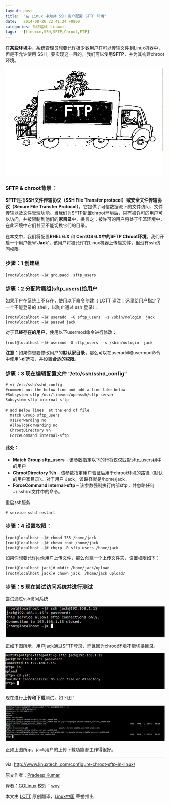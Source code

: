 ```yaml
---
layout: post
title:	"在 Linux 中为非 SSH 用户配置 SFTP 环境"
date:	2014-08-26 22:41:34 +0800 
categories:	系统运维 linuxcn 
tags:	[linuxcn,SSH,SFTP,Chroot,FTP]
---
```



在**某些环境**中，系统管理员想要允许极少数用户在可以传输文件到Linux机器中，但是不允许使用 SSH。要实现这一目的，我们可以使用**SFTP**，并为其构建chroot环境。


![](/Asserts/Images/album/201408/26/224137dqq47pnbff5tsbfb.gif)


### SFTP & chroot背景：


**SFTP**是指**SSH文件传输协议（SSH File Transfer protocol）或安全文件传输协议（Secure File Transfer Protocol）**，它提供了可信数据流下的文件访问、文件传输以及文件管理功能。当我们为SFTP配置chroot环境后，只有被许可的用户可以访问，并被限制到他们的**家目录**中，换言之：被许可的用户将处于牢笼环境中，在此环境中它们甚至不能切换它们的目录。


在本文中，我们将配置**RHEL 6.X** 和 **CentOS 6.X中的SFTP Chroot环境**。我们开启一个用户帐号‘**Jack**’，该用户将被允许在Linux机器上传输文件，但没有ssh访问权限。


### 步骤：1 创建组



```
[root@localhost ~]# groupadd  sftp_users

```

### 步骤：2 分配附属组(sftp\_users)给用户


如果用户在系统上不存在，使用以下命令创建（ LCTT 译注：这里给用户指定了一个不能登录的 shell，以防止通过 ssh 登录）：



```
[root@localhost ~]# useradd  -G sftp_users  -s /sbin/nologin  jack
[root@localhost ~]# passwd jack

```

对于**已经存在的用户**，使用以下usermod命令进行修改：



```
[root@localhost ~]# usermod –G sftp_users  -s /sbin/nologin  jack

```

**注意**：如果你想要修改用户的**默认家目录**，那么可以在useradd和usermod命令中使用‘**-d**’选项，并设置**合适的权限**。


### 步骤：3 现在编辑配置文件 “/etc/ssh/sshd\_config”



```
# vi /etc/ssh/sshd_config
#comment out the below line and add a line like below
#Subsystem sftp /usr/libexec/openssh/sftp-server
Subsystem sftp internal-sftp

# add Below lines  at the end of file
  Match Group sftp_users
  X11Forwarding no
  AllowTcpForwarding no
  ChrootDirectory %h                      
  ForceCommand internal-sftp

```

#### 此处：


* **Match Group sftp\_users** – 该参数指定以下的行将仅仅匹配sftp\_users组中的用户
* **ChrootDirectory %h** – 该参数指定用户验证后用于chroot环境的路径（默认的用户家目录）。对于用户 Jack，该路径就是/home/jack。
* **ForceCommand internal-sftp** – 该参数强制执行内部sftp，并忽略任何~/.ssh/rc文件中的命令。


重启ssh服务



```
# service sshd restart

```

### 步骤：4 设置权限：



```
[root@localhost ~]# chmod 755 /home/jack
[root@localhost ~]# chown root /home/jack
[root@localhost ~]# chgrp -R sftp_users /home/jack

```

如果你想要允许jack用户上传文件，那么创建一个上传文件夹，设置权限如下：



```
[root@localhost jack]# mkdir /home/jack/upload
[root@localhost jack]# chown jack. /home/jack upload/

```

### 步骤：5 现在尝试访问系统并进行测试


尝试通过ssh访问系统


![](/Asserts/Images/album/201408/26/224140zr2b662wcculpr1e.png)


正如下图所示，用户jack通过SFTP登录，而且因为chroot环境不能切换目录。


![](/Asserts/Images/album/201408/26/224142apagayh8wtlshouy.png)


现在进行**上传和下载**测试，如下图：


![](/Asserts/Images/album/201408/26/224145cw4xi4tusd5adz22.png)


正如上图所示，jack用户的上传下载功能都工作得很好。




---


via: <http://www.linuxtechi.com/configure-chroot-sftp-in-linux/>


原文作者：[Pradeep Kumar](http://www.linuxtechi.com/author/pradeep/)


译者：[GOLinux](https://github.com/GOLinux) 校对：[wxy](https://github.com/wxy)


本文由 [LCTT](https://github.com/LCTT/TranslateProject) 原创翻译，[Linux中国](http://linux.cn/) 荣誉推出
